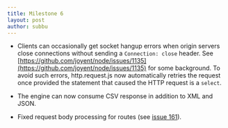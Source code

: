```yaml
---
title: Milestone 6
layout: post
author: subbu
---
```


- Clients can occasionally get socket hangup errors when origin servers close connections without
  sending a `Connection: close` header. See
  [https://github.com/joyent/node/issues/1135](https://github.com/joyent/node/issues/1135) for some
  background. To avoid such errors, http.request.js now automatically retries the request once
  provided the statement that caused the HTTP request is a `select`.

- The engine can now consume CSV response in addition to XML and JSON.

- Fixed request body processing for routes (see [issue 161](https://github.com/ql-io/ql.io/pull/161)).
